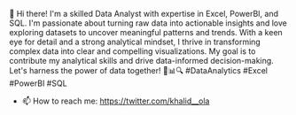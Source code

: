 👋 Hi there! I'm a skilled Data Analyst with expertise in Excel, PowerBI, and SQL. I'm passionate about turning raw data into actionable insights and love exploring datasets to uncover meaningful patterns and trends. With a keen eye for detail and a strong analytical mindset, I thrive in transforming complex data into clear and compelling visualizations. My goal is to contribute my analytical skills and drive data-informed decision-making. Let's harness the power of data together! 💼📊🔍 #DataAnalytics #Excel #PowerBI #SQL
- 📫 How to reach me: https://twitter.com/khalid__ola

<!---
Oladele2812/Oladele2812 is a ✨ special ✨ repository because its `README.md` (this file) appears on your GitHub profile.
You can click the Preview link to take a look at your changes.
--->
